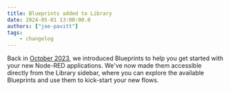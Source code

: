 ```yaml
---
title: Blueprints added to Library
date: 2024-05-01 13:00:00.0
authors: ["joe-pavitt"]
tags:
    - changelog
---
```


Back in [October 2023](../../2023/10/blueprints.md), we introduced Blueprints to help you get started with your new Node-RED applications. We've now made them accessible directly from the Library sidebar, where you can explore the available Blueprints and use them to kick-start your new flows.